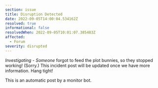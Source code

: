 ```yaml
---
section: issue
title: Disruption Detected
date: 2022-09-05T14:00:04.534162Z
resolved: true
informational: false
resolvedWhen: 2022-09-05T10:01:07.385483Z
affected:
  - Forum
severity: disrupted
---
```

*Investigating* - _Someone_ forgot to feed the plot bunnies, so they stopped working! (Sorry.) This incident post will be updated once we have more information. Hang tight!

This is an automatic post by a monitor bot.
        